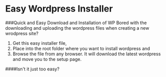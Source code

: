 # Easy Wordpress Installer
###Quick and Easy Download and Installation of WP
Bored with the downloading and uploading the wordpress files when creating a new wrodpress site? 
  1. Get this easy installer file, 
  2. Place into the root folder where you want to install wordpress and 
  3. Browse the file from any browser. 
It will download the latest wordpress and move you to the setup page. 

####Isn't it just too easy?
